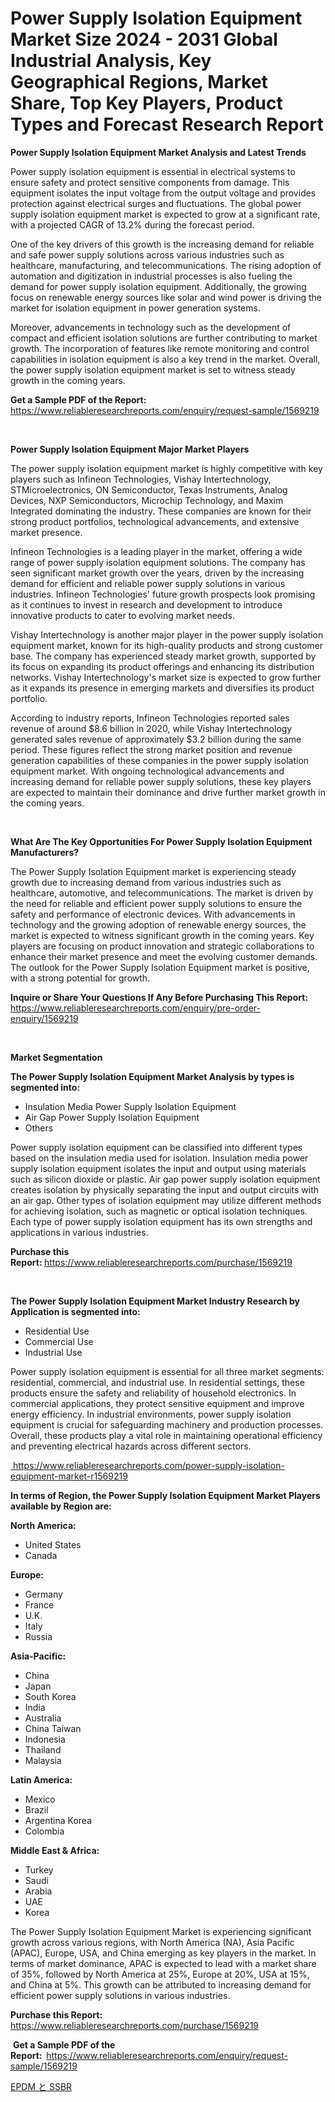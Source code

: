 <p><h1>Power Supply Isolation Equipment Market Size 2024 - 2031 Global Industrial Analysis, Key Geographical Regions, Market Share, Top Key Players, Product Types and Forecast Research Report</h1></p><p><strong>Power Supply Isolation Equipment Market Analysis and Latest Trends</strong></p>
<p><p>Power supply isolation equipment is essential in electrical systems to ensure safety and protect sensitive components from damage. This equipment isolates the input voltage from the output voltage and provides protection against electrical surges and fluctuations. The global power supply isolation equipment market is expected to grow at a significant rate, with a projected CAGR of 13.2% during the forecast period.</p><p>One of the key drivers of this growth is the increasing demand for reliable and safe power supply solutions across various industries such as healthcare, manufacturing, and telecommunications. The rising adoption of automation and digitization in industrial processes is also fueling the demand for power supply isolation equipment. Additionally, the growing focus on renewable energy sources like solar and wind power is driving the market for isolation equipment in power generation systems.</p><p>Moreover, advancements in technology such as the development of compact and efficient isolation solutions are further contributing to market growth. The incorporation of features like remote monitoring and control capabilities in isolation equipment is also a key trend in the market. Overall, the power supply isolation equipment market is set to witness steady growth in the coming years.</p></p>
<p><strong>Get a Sample PDF of the Report:&nbsp;</strong> <a href="https://www.reliableresearchreports.com/enquiry/request-sample/1569219">https://www.reliableresearchreports.com/enquiry/request-sample/1569219</a></p>
<p>&nbsp;</p>
<p><strong>Power Supply Isolation Equipment Major Market Players</strong></p>
<p><p>The power supply isolation equipment market is highly competitive with key players such as Infineon Technologies, Vishay Intertechnology, STMicroelectronics, ON Semiconductor, Texas Instruments, Analog Devices, NXP Semiconductors, Microchip Technology, and Maxim Integrated dominating the industry. These companies are known for their strong product portfolios, technological advancements, and extensive market presence.</p><p>Infineon Technologies is a leading player in the market, offering a wide range of power supply isolation equipment solutions. The company has seen significant market growth over the years, driven by the increasing demand for efficient and reliable power supply solutions in various industries. Infineon Technologies' future growth prospects look promising as it continues to invest in research and development to introduce innovative products to cater to evolving market needs.</p><p>Vishay Intertechnology is another major player in the power supply isolation equipment market, known for its high-quality products and strong customer base. The company has experienced steady market growth, supported by its focus on expanding its product offerings and enhancing its distribution networks. Vishay Intertechnology's market size is expected to grow further as it expands its presence in emerging markets and diversifies its product portfolio.</p><p>According to industry reports, Infineon Technologies reported sales revenue of around $8.6 billion in 2020, while Vishay Intertechnology generated sales revenue of approximately $3.2 billion during the same period. These figures reflect the strong market position and revenue generation capabilities of these companies in the power supply isolation equipment market. With ongoing technological advancements and increasing demand for reliable power supply solutions, these key players are expected to maintain their dominance and drive further market growth in the coming years.</p></p>
<p>&nbsp;</p>
<p><strong>What Are The Key Opportunities For Power Supply Isolation Equipment Manufacturers?</strong></p>
<p><p>The Power Supply Isolation Equipment market is experiencing steady growth due to increasing demand from various industries such as healthcare, automotive, and telecommunications. The market is driven by the need for reliable and efficient power supply solutions to ensure the safety and performance of electronic devices. With advancements in technology and the growing adoption of renewable energy sources, the market is expected to witness significant growth in the coming years. Key players are focusing on product innovation and strategic collaborations to enhance their market presence and meet the evolving customer demands. The outlook for the Power Supply Isolation Equipment market is positive, with a strong potential for growth.</p></p>
<p><strong>Inquire or Share Your Questions If Any Before Purchasing This Report:</strong> <a href="https://www.reliableresearchreports.com/enquiry/pre-order-enquiry/1569219">https://www.reliableresearchreports.com/enquiry/pre-order-enquiry/1569219</a></p>
<p>&nbsp;</p>
<p><strong>Market Segmentation</strong></p>
<p><strong>The Power Supply Isolation Equipment Market Analysis by types is segmented into:</strong></p>
<p><ul><li>Insulation Media Power Supply Isolation Equipment</li><li>Air Gap Power Supply Isolation Equipment</li><li>Others</li></ul></p>
<p><p>Power supply isolation equipment can be classified into different types based on the insulation media used for isolation. Insulation media power supply isolation equipment isolates the input and output using materials such as silicon dioxide or plastic. Air gap power supply isolation equipment creates isolation by physically separating the input and output circuits with an air gap. Other types of isolation equipment may utilize different methods for achieving isolation, such as magnetic or optical isolation techniques. Each type of power supply isolation equipment has its own strengths and applications in various industries.</p></p>
<p><strong>Purchase this Report:&nbsp;</strong><a href="https://www.reliableresearchreports.com/purchase/1569219">https://www.reliableresearchreports.com/purchase/1569219</a></p>
<p>&nbsp;</p>
<p><strong>The Power Supply Isolation Equipment Market Industry Research by Application is segmented into:</strong></p>
<p><ul><li>Residential Use</li><li>Commercial Use</li><li>Industrial Use</li></ul></p>
<p><p>Power supply isolation equipment is essential for all three market segments: residential, commercial, and industrial use. In residential settings, these products ensure the safety and reliability of household electronics. In commercial applications, they protect sensitive equipment and improve energy efficiency. In industrial environments, power supply isolation equipment is crucial for safeguarding machinery and production processes. Overall, these products play a vital role in maintaining operational efficiency and preventing electrical hazards across different sectors.</p></p>
<p><a href="https://www.reliableresearchreports.com/power-supply-isolation-equipment-market-r1569219">&nbsp;https://www.reliableresearchreports.com/power-supply-isolation-equipment-market-r1569219</a></p>
<p><strong>In terms of Region, the Power Supply Isolation Equipment Market Players available by Region are:</strong></p>
<p>
    <p> <strong> North America: </strong>
        <ul>
            <li>United States</li>
            <li>Canada</li>
        </ul>
        </p> 
    <p> <strong> Europe: </strong>
        <ul>
            <li>Germany</li>
            <li>France</li>
            <li>U.K.</li>
            <li>Italy</li>
            <li>Russia</li>
        </ul>
        </p> 
    <p> <strong> Asia-Pacific: </strong>
        <ul>
            <li>China</li>
            <li>Japan</li>
            <li>South Korea</li>
            <li>India</li>
            <li>Australia</li>
            <li>China Taiwan</li>
            <li>Indonesia</li>
            <li>Thailand</li>
            <li>Malaysia</li>
        </ul>
        </p> 
    <p> <strong> Latin America: </strong>
        <ul>
            <li>Mexico</li>
            <li>Brazil</li>
            <li>Argentina Korea</li>
            <li>Colombia</li>
        </ul>
        </p> 
    <p> <strong> Middle East & Africa: </strong>
        <ul>
            <li>Turkey</li>
            <li>Saudi</li>
            <li>Arabia</li>
            <li>UAE</li>
            <li>Korea</li>
        </ul>
    </p>
    </p>
<p><p>The Power Supply Isolation Equipment Market is experiencing significant growth across various regions, with North America (NA), Asia Pacific (APAC), Europe, USA, and China emerging as key players in the market. In terms of market dominance, APAC is expected to lead with a market share of 35%, followed by North America at 25%, Europe at 20%, USA at 15%, and China at 5%. This growth can be attributed to increasing demand for efficient power supply solutions in various industries.</p></p>
<p><strong>Purchase this Report: </strong><a href="https://www.reliableresearchreports.com/purchase/1569219">https://www.reliableresearchreports.com/purchase/1569219</a></p>
<p>&nbsp;<strong>Get a Sample PDF of the Report:&nbsp;&nbsp;</strong><a href="https://www.reliableresearchreports.com/enquiry/request-sample/1569219">https://www.reliableresearchreports.com/enquiry/request-sample/1569219</a></p>
<p><strong></strong></p>
<p><p><a href="https://github.com/oqxogxyvqe90775/Market-Research-Report-List-2/blob/main/1261572108379.md">EPDM と SSBR</a></p></p>
